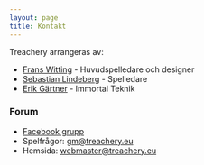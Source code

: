```yaml
---
layout: page
title: Kontakt
---
```

Treachery arrangeras av:

- [Frans Witting](https://www.facebook.com/frans.witting?fref=ts) - Huvudspelledare och designer
- [Sebastian Lindeberg](https://www.facebook.com/sebastian.lindeberg.1) - Spelledare
- [Erik Gärtner](https://www.facebook.com/erik.gartner) - Immortal Teknik

### Forum

- [Facebook grupp](https://www.facebook.com/groups/1038275236201941/)
- Spelfrågor: [gm@treachery.eu](mailto:gm@treachery.eu)
- Hemsida: [webmaster@treachery.eu](mailto:webmaster@treachery.eu)
